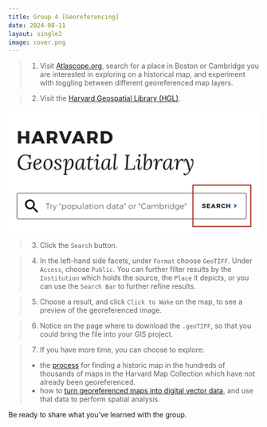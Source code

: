 ```yaml
---
title: Group 4 [Georeferencing]
date: 2024-08-11
layout: single2
image: cover.png
---
```


> 1. Visit [Atlascope.org](https://www.atlascope.org/), search for a place in Boston or Cambridge you are interested in exploring on a historical map, and experiment with toggling between different georeferenced map layers.

> 2. Visit the [Harvard Geospatial Library (HGL)](https://hgl.harvard.edu/?_gl=1*1y0xlw4*_ga*NTcxOTEzNDcyLjE3MjE4NTI2NzQ.*_ga_3CXC97RWEK*MTcyNDQzNTUyMC4yNy4wLjE3MjQ0MzU1MjAuNjAuMC4w).

![HGL Search](hgl-search.png)

> 3. Click the `Search` button.

> 4. In the left-hand side facets, under `Format` choose `GeoTIFF`. Under `Access`, choose `Public`. You can further filter results by the `Institution` which holds the source, the `Place` it depicts, or you can use the `Search Bar` to further refine results. 

> 5. Choose a result, and click `Click to Wake` on the map, to see a preview of the georeferenced image.

> 6. Notice on the page where to download the `.geoTIFF`, so that you could bring the file into your GIS project.

> 7. If you have more time, you can choose to explore: 
> - the [process](https://mapping.share.library.harvard.edu/resources/workshops/workshop-4/archival-maps/#finding-a-historical-map-to-use) for finding a historic map in the hundreds of thousands of maps in the Harvard Map Collection which have not already been georeferenced.  
> - how to [turn georeferenced maps into digital vector data](https://mapping.share.library.harvard.edu/tutorials/qgis/adler/), and use that data to perform spatial analysis.


Be ready to share what you've learned with the group. 
